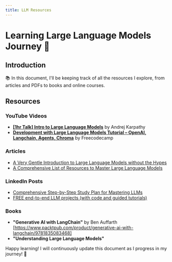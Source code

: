```yaml
---
title: LLM Resources
---
```


# Learning Large Language Models Journey 🚀

## Introduction

📚 In this document, I'll be keeping track of all the resources I explore, from articles and PDFs to books and online courses.

## Resources

### YouTube Videos

- **[[1hr Talk] Intro to Large Language Models](https://www.youtube.com/watch?v=zjkBMFhNj_g)** by Andrej Karpathy
- **[Development with Large Language Models Tutorial – OpenAI, Langchain, Agents, Chroma](https://www.youtube.com/watch?v=xZDB1naRUlk&t=6633s)** by Freecodecamp

### Articles

- [A Very Gentle Introduction to Large Language Models without the Hypes](https://mark-riedl.medium.com/a-very-gentle-introduction-to-large-language-models-without-the-hype-5f67941fa59e)
- [A Comprehensive List of Resources to Master Large Language Models](https://www.kdnuggets.com/a-comprehensive-list-of-resources-to-master-large-language-models)

### LinkedIn Posts

- [Comprehensive Step-by-Step Study Plan for Mastering LLMs](https://www.linkedin.com/feed/update/urn:li:activity:7125102311743401985/)
- [FREE end-to-end LLM projects (with code and guided tutorials)](https://www.linkedin.com/feed/update/urn:li:activity:7130759022332252160/)

### Books

- **"Generative AI with LangChain"** by Ben Auffarth [https://www.packtpub.com/product/generative-ai-with-langchain/9781835083468]
- **"Understanding Large Language Models"**

<!-- ### PDFs

- [Large Language Models: A Comprehensive Guide](URL3)
- [Introduction to GPT-3: Technical Whitepaper](URL4)

### Online Courses

- [Coursera: Advanced NLP with Large Language Models](URL5)
- [Udacity: Deep Learning for Natural Language Processing](URL6)

### GitHub Repositories

- [Awesome-LLMs Repository](URL7)
- [GPT-3 Codebase](URL8)

## Personal Notes

- Document any key insights, code snippets, or personal reflections as you go through the learning process.

## Progress Log

- [Date]: Explored Article XYZ (Link)
- [Date]: Completed Chapter 1 of Book ABC
- [Date]: Started Udacity Course XYZ

## Goals

- [ ] Complete Online Course XYZ by [Date]
- [ ] Finish Reading Book ABC by [Date]
- [ ] Implement a small project using a Large Language Model

## Reflection

[Optional section for reflections on what you've learned, challenges faced, and goals for the future.]

--- -->

Happy learning! I will continuously update this document as I progress in my journey! 🌟
